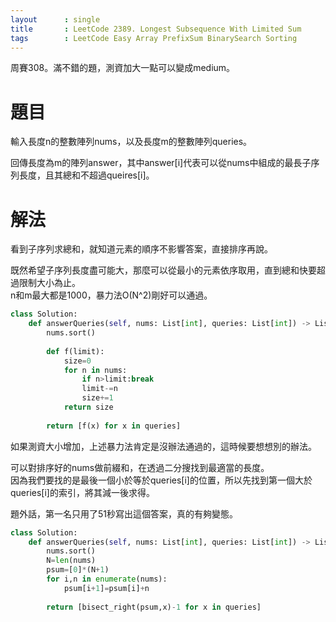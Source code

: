 ```yaml
--- 
layout      : single
title       : LeetCode 2389. Longest Subsequence With Limited Sum
tags        : LeetCode Easy Array PrefixSum BinarySearch Sorting
---
```

周賽308。滿不錯的題，測資加大一點可以變成medium。  

# 題目
輸入長度n的整數陣列nums，以及長度m的整數陣列queries。  

回傳長度為m的陣列answer，其中answer[i]代表可以從nums中組成的最長子序列長度，且其總和不超過queires[i]。  

# 解法
看到子序列求總和，就知道元素的順序不影響答案，直接排序再說。  

既然希望子序列長度盡可能大，那麼可以從最小的元素依序取用，直到總和快要超過限制大小為止。  
n和m最大都是1000，暴力法O(N^2)剛好可以通過。  

```python
class Solution:
    def answerQueries(self, nums: List[int], queries: List[int]) -> List[int]:
        nums.sort()
        
        def f(limit):
            size=0
            for n in nums:
                if n>limit:break
                limit-=n
                size+=1
            return size
        
        return [f(x) for x in queries]
```

如果測資大小增加，上述暴力法肯定是沒辦法通過的，這時候要想想別的辦法。  

可以對排序好的nums做前綴和，在透過二分搜找到最適當的長度。  
因為我們要找的是最後一個小於等於queries[i]的位置，所以先找到第一個大於queries[i]的索引，將其減一後求得。  

題外話，第一名只用了51秒寫出這個答案，真的有夠變態。  

```python
class Solution:
    def answerQueries(self, nums: List[int], queries: List[int]) -> List[int]:
        nums.sort()
        N=len(nums)
        psum=[0]*(N+1)
        for i,n in enumerate(nums):
            psum[i+1]=psum[i]+n
            
        return [bisect_right(psum,x)-1 for x in queries]
```